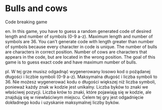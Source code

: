 # Bulls and cows
Code breaking game

en.
In this game, you have to guess a random generated code of desired length and number of symbols (0-9 a-z). Maximum length and number of symbols are 36.
You can't generate code with length greater than number of symbols because every character in code is unique.
The number of bulls are characters in correct position. Number of cows are characters that appears in the code, but are located in the wrong position.
The goal of this game is to guess exact code and have maximum number of bulls.

pl.
W tej grze musisz odgadnąć wygenerowany losowo kod o pożądanej długości i liczbie symboli (0-9 a-z). Maksymalna długość i liczba symboli to 36.
Nie możesz wygenerować kodu o długości większej niż liczba symboli, ponieważ każdy znak w kodzie jest unikalny.
Liczba byków to znaki we właściwej pozycji. Liczba krów to znaki, które pojawiają się w kodzie, ale znajdują się w niewłaściwym miejscu.
Celem tej gry jest odgadnięcie dokładnego kodu i uzyskanie maksymalnej liczby byków.
